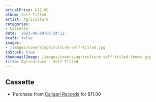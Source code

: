 ```yaml
---
actualPrice: $11.00
album: Self-Titled
artist: Agriculture
categories:
- Cassette
date: '2023-08-09T05:24:11'
draft: false
images:
- /images/covers/agriculture-self-titled.jpg
inStock: true
thumbnailImage: /images/covers/agriculture-self-titled-thumb.jpg
title: Agriculture - Self-Titled
---
```


## Cassette
* Purchase from [Caligari Records](https://caligarirecords.storenvy.com/products/36589516-agriculture-self-titled) for $11.00
